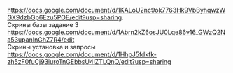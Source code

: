 https://docs.google.com/document/d/1KALoU2nc9ok7763Hk9VbByhqwzWGX9dzbGp6Ezu5POE/edit?usp=sharing.   
Скрины базы задание 3 https://docs.google.com/document/d/1Abrn2kZ6osJU0Lqe86v16_GWzQ2Na53upanInGhZ7R4/edit  
Скрины установка и запросы https://docs.google.com/document/d/1HhpJ5fdkfk-zh5zF0fuCj93iuroTnGEbbsU4lZTLQnQ/edit?usp=sharing
